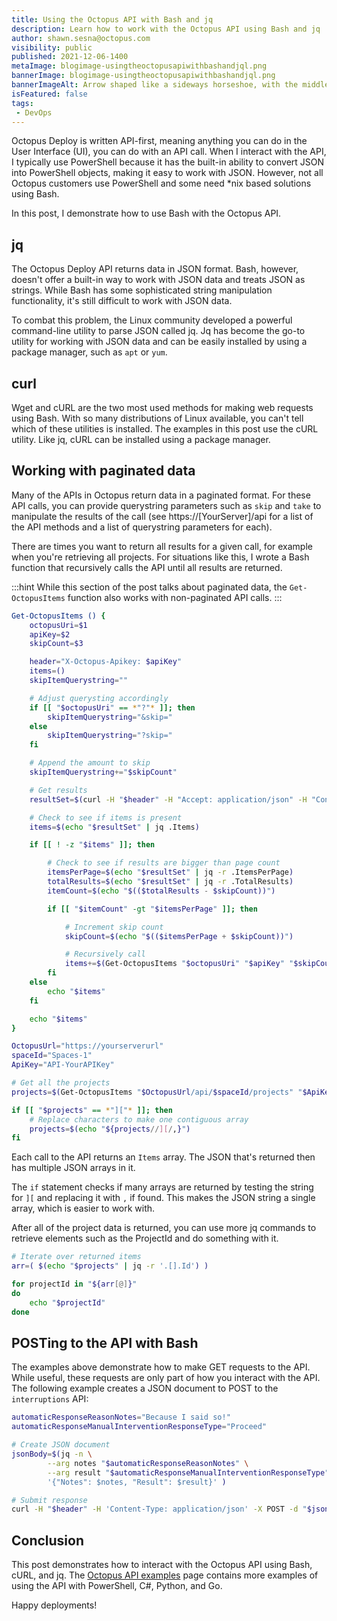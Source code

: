 ```yaml
---
title: Using the Octopus API with Bash and jq
description: Learn how to work with the Octopus API using Bash and jq
author: shawn.sesna@octopus.com
visibility: public 
published: 2021-12-06-1400
metaImage: blogimage-usingtheoctopusapiwithbashandjql.png
bannerImage: blogimage-usingtheoctopusapiwithbashandjql.png
bannerImageAlt: Arrow shaped like a sideways horseshoe, with the middle section highlighted containing a square for curl and a square for jq 
isFeatured: false
tags:
 - DevOps
---
```


Octopus Deploy is written API-first, meaning anything you can do in the User Interface (UI), you can do with an API call.  When I interact with the API, I typically use PowerShell because it has the built-in ability to convert JSON into PowerShell objects, making it easy to work with JSON. However, not all Octopus customers use PowerShell and some need *nix based solutions using Bash.  

In this post, I demonstrate how to use Bash with the Octopus API.

## jq
The Octopus Deploy API returns data in JSON format.  Bash, however, doesn't offer a built-in way to work with JSON data and treats JSON as strings.  While Bash has some sophisticated string manipulation functionality, it's still difficult to work with JSON data.  

To combat this problem, the Linux community developed a powerful command-line utility to parse JSON called jq.  Jq has become the go-to utility for working with JSON data and can be easily installed by using a package manager, such as `apt` or `yum`.

## curl
Wget and cURL are the two most used methods for making web requests using Bash.  With so many distributions of Linux available, you can't tell which of these utilities is installed.  The examples in this post use the cURL utility.  Like jq, cURL can be installed using a package manager.

## Working with paginated data
Many of the APIs in Octopus return data in a paginated format.  For these API calls, you can provide querystring parameters such as `skip` and `take` to manipulate the results of the call (see https://[YourServer]/api for a list of the API methods and a list of querystring parameters for each).  

There are times you want to return all results for a given call, for example when you're retrieving all projects.  For situations like this, I wrote a Bash function that recursively calls the API until all results are returned.

:::hint
While this section of the post talks about paginated data, the `Get-OctopusItems` function also works with non-paginated API calls.
:::

```bash
Get-OctopusItems () {
    octopusUri=$1
    apiKey=$2
    skipCount=$3

    header="X-Octopus-Apikey: $apiKey"
    items=()
    skipItemQuerystring=""

    # Adjust querysting accordingly
    if [[ "$octopusUri" == *"?"* ]]; then
        skipItemQuerystring="&skip="
    else
        skipItemQuerystring="?skip="
    fi

    # Append the amount to skip
    skipItemQuerystring+="$skipCount"

    # Get results
    resultSet=$(curl -H "$header" -H "Accept: application/json" -H "Content-Type: application/json" "$octopusUri$skipItemQuerystring")

    # Check to see if items is present
    items=$(echo "$resultSet" | jq .Items)

    if [[ ! -z "$items" ]]; then

        # Check to see if results are bigger than page count
        itemsPerPage=$(echo "$resultSet" | jq -r .ItemsPerPage)
        totalResults=$(echo "$resultSet" | jq -r .TotalResults)
        itemCount=$(echo "$(($totalResults - $skipCount))")

        if [[ "$itemCount" -gt "$itemsPerPage" ]]; then

            # Increment skip count
            skipCount=$(echo "$(($itemsPerPage + $skipCount))")

            # Recursively call
            items+=$(Get-OctopusItems "$octopusUri" "$apiKey" "$skipCount")
        fi
    else
        echo "$items"
    fi

    echo "$items"
}

OctopusUrl="https://yourserverurl"
spaceId="Spaces-1"
ApiKey="API-YourAPIKey"

# Get all the projects
projects=$(Get-OctopusItems "$OctopusUrl/api/$spaceId/projects" "$ApiKey" 0)

if [[ "$projects" == *"]["* ]]; then
    # Replace characters to make one contiguous array
    projects=$(echo "${projects//][/,}")
fi
```

Each call to the API returns an `Items` array.  The JSON that's returned then has multiple JSON arrays in it.  

The `if` statement checks if many arrays are returned by testing the string for `][` and replacing it with `,` if found.  This makes the JSON string a single array, which is easier to work with.  

After all of the project data is returned, you can use more jq commands to retrieve elements such as the ProjectId and do something with it.

```bash
# Iterate over returned items
arr=( $(echo "$projects" | jq -r '.[].Id') )

for projectId in "${arr[@]}"
do
    echo "$projectId"
done
```

## POSTing to the API with Bash
The examples above demonstrate how to make GET requests to the API.  While useful, these requests are only part of how you interact with the API. The following example creates a JSON document to POST to the `interruptions` API:

```bash
automaticResponseReasonNotes="Because I said so!"
automaticResponseManualInterventionResponseType="Proceed"

# Create JSON document
jsonBody=$(jq -n \
        --arg notes "$automaticResponseReasonNotes" \
        --arg result "$automaticResponseManualInterventionResponseType" \
        '{"Notes": $notes, "Result": $result}' )

# Submit response
curl -H "$header" -H 'Content-Type: application/json' -X POST -d "$jsonBody" "$automaticResponseOctopusUrl/api/$spaceId/interruptions/$manualInterventionId/submit" 
```

## Conclusion
This post demonstrates how to interact with the Octopus API using Bash, cURL, and jq.  The [Octopus API examples](https://octopus.com/docs/octopus-rest-api/examples) page contains more examples of using the API with PowerShell, C#, Python, and Go.

Happy deployments!